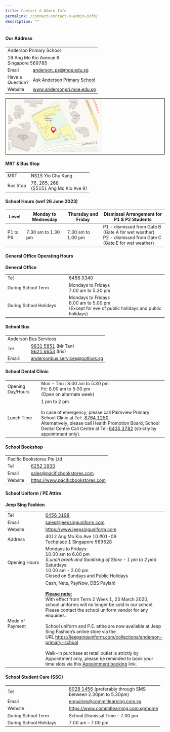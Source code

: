 ```yaml
---
title: Contact & Admin Info
permalink: /connect/contact-n-admin-info/
description: ""
---
```

<h4><strong>Our Address</strong></h4>
<table>
  <tbody>
    <tr>
      <td colspan="2">Anderson Primary School</td>
    </tr>
    <tr>
      <td colspan="2">
        <div>
          19 Ang Mo Kio Avenue 9
        </div>
        <div>
          Singapore 569785
        </div>
      </td>
    </tr>
    <tr>
      <td width="60px">
        <div>
          Email
        </div>
      </td>
      <td>
        <div>
          <a href="mailto:anderson_ps@moe.edu.sg" target="">anderson_ps@moe.edu.sg</a>
        </div>
      </td>
    </tr>
    <tr>
      <td>
				  <div>
          Have a Question?
        </div>
      </td>
      <td>
        <div>
          <a href="https://ask.gov.sg/aps" target="">Ask Anderson Primary School </a>
        </div>
      </td>
    </tr>
    <tr>
      <td>
        <div>
        <div>
          Website
        </div>
      </div></td>
      <td>
        <div>
          <a href="https://andersonpri-moe-edu-sg.cwp-stg.sg/connect/www.andersonpri.moe.edu.sg" target="_blank" rel="noopener">www.andersonpri.moe.edu.sg</a>
        </div>
      </td>
    </tr>
  </tbody>
</table>
<table style="border-collapse: collapse; width: 100%;" border="1">
  <tbody>
    <tr>
      <td style="width: 60%;"><img src="/images/addy.png" alt="addy"></td>
      <td style="width: 40%;">&nbsp;</td>
    </tr>
  </tbody>
</table>
<h4><strong>MRT &amp; Bus Stop</strong></h4>
<table>
  <tbody>
    <tr>
      <td width="60px">MRT</td>
      <td>NS15 Yio Chu Kang</td>
    </tr>
    <tr>
      <td>Bus Stop</td>
      <td>
        <div>
          76, 265, 268
        </div>
        <div>
          (55151 Ang Mo Kio Ave 9)
        </div>
      </td>
    </tr>
  </tbody>
</table>
<h4><strong>School Hours (wef 26 June 2023)</strong></h4>

| Level | Monday to Wednesday | Thursday and Friday |Dismissal Arrangement for P1 &amp; P2 Students |
| -------------- | -------------- | -------------- | -------------- |
| P1 to P6     | 7.30 am to 1.30 pm     | 7.30 am to 1.00 pm     | P1 - dismissed from Gate B <br>(Gate A for wet weather)  <br> P2 - dismissed from Gate C <br>(Gate E for wet weather)




<h4><strong>General Office Operating Hours</strong></h4>
<p><strong>General Office</strong></p>
<div>
    </div><table>
  <tbody>
    <tr>
      <td width="180px">
        <div>
          Tel
        </div>
      </td>
      <td>
        <div>
          <a href="tel:6456%200340" target="">6456 0340</a>
        </div>
      </td>
    </tr>
        <tr>
      <td>
        <div>
          During School Term
        </div>
      </td>
      <td>
        <div>
          Mondays to Fridays
        </div>
        <div>
          7.00 am to 5.30 pm
        </div>
      </td>
    </tr>
    <tr>
      <td>
        <div>
          During School Holidays
        </div>
      </td>
      <td>
        <div>
          Mondays to Fridays
        </div>
        <div>
          8.00 am to 5.00 pm
        </div>
        <div>
          (Except for eve of public holidays and public holidays)
        </div>
      </td>
    </tr>
  </tbody>
</table>
<h4><strong>School Bus</strong></h4>
<table>
  <tbody>
    <tr>
      <td colspan="2">Anderson Bus Services</td>
    </tr>
    <tr>
      <td width="60px">
        <div>
          Tel
        </div>
      </td>
      <td>
        <div>
          <a href="tel:9831%205851" target="">9831 5851</a>&nbsp;(Mr Tan)
        </div>
        <div>
          <a href="tel:9621%206653" target="">9621 6653</a>&nbsp;(Iris)
        </div>
      </td>
    </tr>
    <tr>
      <td>
        <div>
          Email:
        </div>
      </td>
      <td>
        <div>
          <a href="mailto:andersonbus.services@outlook.sg" target="">andersonbus.services@outlook.sg</a>
        </div>
      </td>
    </tr>
  </tbody>
</table>
<h4><strong>School Dental Clinic</strong></h4>
<table>
  <tbody>
    <tr>
      <td>
        <div>
          Opening Day/Hours
        </div>
      </td>
      <td>
        <div>
          Mon - Thu : 8.00 am to 5:30 pm
        </div>
        <div>
          Fri: 8.00 am to 5:00 pm
        </div>
        <div>
          (Open on alternate week)
        </div>
      </td>
    </tr>
    <tr>
      <td>
        <div>
          Lunch Time
        </div>
      </td>
      <td>
        <div>
          1 pm to 2 pm
        </div><br>
        <div>
          In case of emergency, please call Palmview Primary School Clinic at Tel: &nbsp;<a href="tel:8764%201250" target="">8764 1250</a>.
        </div>
        <div>
          Alternatively, please call Health Promotion Board, School Dental Centre Call Centre at Tel:&nbsp;<a href="tel:6435%203782" target="">6435 3782</a> (strictly by appointment only).
        </div>
      </td>
    </tr>
  </tbody>
</table>
<h4><strong>School Bookshop</strong></h4>
<table>
  <tbody>
    <tr>
      <td colspan="2">Pacific Bookstores Pte Ltd</td>
    </tr>
    <tr>
      <td width="60px">
        <div>
          Tel
        </div>
      </td>
      <td>
        <div>
          <a href="tel:6252%201933" target="">6252 1933</a>
        </div>
      </td>
    </tr>
    <tr>
      <td>
        <div>
          Email
        </div>
      </td>
      <td>
        <div>
          <a href="mailto:sales@pacificbookstores.com" target="">sales@pacificbookstores.com</a>
        </div>
      </td>
    </tr>
    <tr>
      <td>
        <div>
          Website
        </div>
      </td>
      <td>
        <div>
          <a href="https://www.pacificbookstores.com/" target="_blank" rel="noopener">https://www.pacificbookstores.com</a>
        </div>
      </td>
    </tr>
  </tbody>
</table>
<h4><strong>School Uniform / PE Attire</strong></h4>
<p><strong>Jeep Sing Fashion</strong></p>
<table>
  <tbody>
    <tr>
      <td width="150px">
        <div>
          Tel
        </div>
      </td>
      <td>
        <div>
          <a href="tel:6456%203198" target="">6456 3198</a>
        </div>
      </td>
    </tr>
    <tr>
      <td>
        <div>
          Email
        </div>
      </td>
      <td>
        <div>
          <a href="mailto:sales@jeepsinguniform.com" target="">sales@jeepsinguniform.com</a>
        </div>
      </td>
    </tr>
    <tr>
      <td>
        <div>
          Website
        </div>
      </td>
      <td>
        <div>
          <a href="https://www.jeepsinguniform.com/" target="blank">https://www.jeepsinguniform.com</a>
        </div>
      </td>
    </tr>
    <tr>
      <td>
        <div>
          Address
        </div>
      </td>
      <td>
        <div>
          4012 Ang Mo Kio Ave 10 #01-09
        </div>
        <div>
          Techplace 1 Singapore 569628
        </div>
      </td>
    </tr>
    <tr>
      <td>
        <div>
          Opening Hours
        </div>
      </td>
      <td>
        <div>
          Mondays to Fridays:
        </div>
        <div>
          10.00 am to 6.00 pm
        </div>
        <div>
          <em>(Lunch break and Sanitising of Store - 1 pm to 2 pm)</em>
        </div>
        <div>
          Saturdays:
        </div>
        <div>
          10.00 am - 2.00 pm
        </div>
        <div>
          Closed on Sundays and Public Holidays
        </div>
      </td>
    </tr>
    <tr>
      <td>Mode of Payment</td>
      <td>
        <div>
          Cash, Nets, PayNow, DBS Paylah!<br>
          <br>
        </div>
        <div>
          <strong><u>Please note:</u></strong>
        </div>
        <div>
          With effect from Term 2 Week 1, 23 March 2020, school uniforms will no longer be sold in our school. Please contact the school uniform vendor for any enquiries.<br>
          <br>
        </div>
        <div>
          School uniform and P.E. attire are now available at Jeep Sing Fashion’s online store via the URL&nbsp;<a href="https://jeepsinguniform.com/collections/anderson-primary-school" target="_blank" rel="noopener">https://jeepsinguniform.com/collections/anderson-primary-school</a><br>
          <br>
        </div>
        <div>
          Walk-in purchase at retail outlet is strictly by Appointment only, please be reminded to book your time slots via this&nbsp;<a href="https://jeepsinguniform.com/pages/appointment-booking" target="_blank" rel="noopener">Appointment booking</a>&nbsp;link.
        </div>
      </td>
    </tr>
  </tbody>
</table>
<h4><strong>School Student Care (SSC)</strong></h4>
<table>
  <tbody>
    <tr>
      <td width="180px">
        <div>
          Tel
        </div>
      </td>
      <td>
        <div>
          <a href="tel:8028%201456" target="">8028 1456</a>&nbsp;(preferably through SMS<br>
          between 2.30pm to 5.30pm)
        </div>
      </td>
    </tr>
    <tr>
      <td>
        <div>
          Email
        </div>
      </td>
      <td>
        <div>
          <a href="mailto:enquiries@commitlearning.com.sg" target="">enquiries@commitlearning.com.sg</a>
        </div>
      </td>
    </tr>
    <tr>
      <td>
        <div>
          Website
        </div>
      </td>
      <td>
        <div>
          <a href="https://www.commitlearning.com.sg/home" target="_blank" rel="noopener">https://www.commitlearning.com.sg/home</a>
        </div>
      </td>
    </tr>
    <tr>
      <td>
        <div>
          During School Term
        </div>
      </td>
      <td>
        <div>
          School Dismissal Time – 7.00 pm
        </div>
      </td>
    </tr>
    <tr>
      <td>
        <div>
          During School Holidays
        </div>
      </td>
      <td>
        <div>
          7.00 am – 7.00 pm
        </div>
      </td>
    </tr>
  </tbody>
</table>